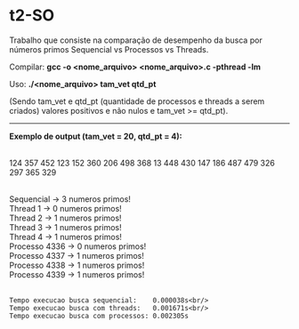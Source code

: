# t2-SO


Trabalho que consiste na comparação de desempenho da busca por números primos Sequencial vs Processos vs Threads.

Compilar:
	<b>gcc -o <nome_arquivo> <nome_arquivo>.c -pthread -lm</b>
	
Uso:
	<b>./<nome_arquivo> tam_vet qtd_pt</b>

(Sendo tam_vet e qtd_pt (quantidade de processos e threads a serem criados) valores positivos e não nulos e tam_vet >= qtd_pt).

-----------------------------------------------------------------
<b>Exemplo de output (tam_vet = 20, qtd_pt = 4):</b><br/><br/>

124 357 452 123 152 360 206 498 368 13 448 430 147 186 487 479 326 297 365 329<br/><br/>

Sequencial -> 3 numeros primos!<br/>
Thread 1 -> 0 numeros primos!<br/>
Thread 2 -> 1 numeros primos!<br/>
Thread 3 -> 1 numeros primos!<br/>
Thread 4 -> 1 numeros primos!<br/>
Processo 4336 -> 0 numeros primos!<br/>
Processo 4337 -> 1 numeros primos!<br/>
Processo 4338 -> 1 numeros primos!<br/>
Processo 4339 -> 1 numeros primos!<br/><br/>

	Tempo execucao busca sequencial:    0.000038s<br/>
	Tempo execucao busca com threads:   0.001671s<br/>
	Tempo execucao busca com processos: 0.002305s
